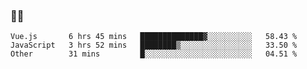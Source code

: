 ### 👨‍💻

<!--START_SECTION:waka-->

```text
Vue.js       6 hrs 45 mins   ██████████████▓░░░░░░░░░░   58.43 %
JavaScript   3 hrs 52 mins   ████████▒░░░░░░░░░░░░░░░░   33.50 %
Other        31 mins         █░░░░░░░░░░░░░░░░░░░░░░░░   04.51 %
```

<!--END_SECTION:waka-->
